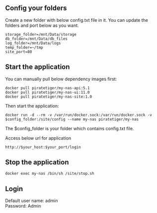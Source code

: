 ## Config your folders
Create a new folder with below config.txt file in it. You can update the folders and port below as you want.
``` shell
storage_folder=/mnt/Data/storage
db_folder=/mnt/Data/db_files
log_folder=/mnt/Data/logs
temp_folder=~/tmp
site_port=80
```

## Start the application
You can manually pull below dependency images first:
``` shell
docker pull piratetiger/my-nas-api:5.1
docker pull piratetiger/my-nas-ui:11.0
docker pull piratetiger/my-nas-site:1.0
```
Then start the application:
``` shell
docker run -d --rm -v /var/run/docker.sock:/var/run/docker.sock -v $config_folder:/site/config --name my-nas piratetiger/my-nas
```
The $config_folder is your folder which contains config.txt file.

Access below url for application
``` shell
http://$your_host:$your_port/login
```

## Stop the application
``` shell
docker exec my-nas /bin/sh /site/stop.sh
```

## Login
Default user name: admin  
Password: Admin
